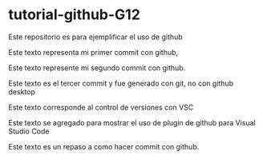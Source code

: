 # tutorial-github-G12
Este repositorio es para ejemplificar el uso de github

Este texto representa mi primer commit con github,

Este texto represente mi segundo commit con github.

Este texto es el tercer commit y fue generado con git, no con github desktop


Este texto corresponde al control de versiones con VSC

Este texto se agregado para mostrar el uso de plugin de github para Visual Studio Code

Este texto es un repaso a como hacer commit con github.
